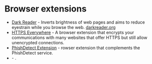 # Browser extensions

- [Dark Reader](https://github.com/darkreader/darkreader) - Inverts brightness of web pages and aims to reduce eyestrain while you browse the web. [darkreader.org](https://darkreader.org/)
- [HTTPS Everywhere](https://github.com/EFForg/https-everywhere) - A browser extension that encrypts your communications with many websites that offer HTTPS but still allow unencrypted connections. 
- [PhishDetect Extension](https://github.com/phishdetect/phishdetect-extension) - rowser extension that complements the PhishDetect service.
- []() - .
